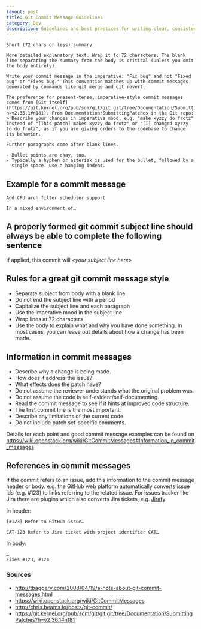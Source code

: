 ```yaml
---
layout: post
title: Git Commit Message Guidelines
category: Dev
description: Guidelines and best practices for writing clear, consistent, and effective Git commit messages.
---
```


```
Short (72 chars or less) summary

More detailed explanatory text. Wrap it to 72 characters. The blank
line separating the summary from the body is critical (unless you omit
the body entirely).

Write your commit message in the imperative: "Fix bug" and not "Fixed
bug" or "Fixes bug." This convention matches up with commit messages
generated by commands like git merge and git revert.

The preference for present-tense, imperative-style commit messages comes from [Git itself](https://git.kernel.org/pub/scm/git/git.git/tree/Documentation/SubmittingPatches?h=v2.36.1#n181). From Documentation/SubmittingPatches in the Git repo:
> Describe your changes in imperative mood, e.g. "make xyzzy do frotz" instead of "[This patch] makes xyzzy do frotz" or "[I] changed xyzzy to do frotz", as if you are giving orders to the codebase to change its behavior.

Further paragraphs come after blank lines.

- Bullet points are okay, too.
- Typically a hyphen or asterisk is used for the bullet, followed by a
  single space. Use a hanging indent.
```

## Example for a commit message

```
Add CPU arch filter scheduler support

In a mixed environment of…
```

## A properly formed git commit subject line should always be able to complete the following sentence

If applied, this commit will _\<your subject line here\>_

## Rules for a great git commit message style

- Separate subject from body with a blank line
- Do not end the subject line with a period
- Capitalize the subject line and each paragraph
- Use the imperative mood in the subject line
- Wrap lines at 72 characters
- Use the body to explain what and why you have done something. In most cases, you can leave out details about how a
  change has been made.

## Information in commit messages

- Describe why a change is being made.
- How does it address the issue?
- What effects does the patch have?
- Do not assume the reviewer understands what the original problem was.
- Do not assume the code is self-evident/self-documenting.
- Read the commit message to see if it hints at improved code structure.
- The first commit line is the most important.
- Describe any limitations of the current code.
- Do not include patch set-specific comments.

Details for each point and good commit message examples can be found
on https://wiki.openstack.org/wiki/GitCommitMessages#Information_in_commit_messages

## References in commit messages

If the commit refers to an issue, add this information to the commit message header or body. e.g. the GitHub web
platform automatically converts issue ids (e.g. #123) to links referring to the related issue. For issues tracker like
Jira there are plugins which also converts Jira tickets,
e.g. [Jirafy](https://chrome.google.com/webstore/detail/jirafy/npldkpkhkmpnfhpmeoahhakbgcldplbj).

In header:

```
[#123] Refer to GitHub issue…
```

```
CAT-123 Refer to Jira ticket with project identifier CAT…
```

In body:

```
…
Fixes #123, #124
```

### Sources

- http://tbaggery.com/2008/04/19/a-note-about-git-commit-messages.html
- https://wiki.openstack.org/wiki/GitCommitMessages
- http://chris.beams.io/posts/git-commit/
- https://git.kernel.org/pub/scm/git/git.git/tree/Documentation/SubmittingPatches?h=v2.36.1#n181
